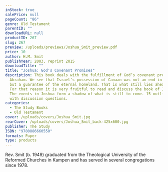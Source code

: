 ```yaml
---
inStock: true
salePrice: null
pageCount: "86"
genre: Old Testament
parentID: ""
downloadURL: null
productID: 267
slug: 267
preview: /uploads/previews/Joshua_Smit_preview.pdf
price: 10
author: H.M. Smit
publishYear: 2003, reprint 2015
downloadTitle: ""
title: "Joshua: God's Covenant Promises"
description: This book deals with the fulfillment of God’s covenant promises to
  Abraham. We see that Israel’s possession of Canaan was not an end in itself,
  but a guarantee of the eternal homeland. That is what still lies ahead for us.
  For that reason it is very fruitful to read and discuss the book of Joshua.
  The events in Joshua form a shadow of what is still to come. 15 outlines, each
  with discussion questions.
categories:
  - The Study Books
  - Old Testament
cover: /uploads/covers/Joshua_Smit.jpg
rearCover: /uploads/covers/Joshua_Smit_back-425x600.jpg
publisher: The Study
ISBN: "9780886660550"
formats: Paper
type: products
---
```

Rev. Smit (b. 1949) graduated from the Theological University of the Reformed Churches in Kampen and has served in several congregations since 1978.